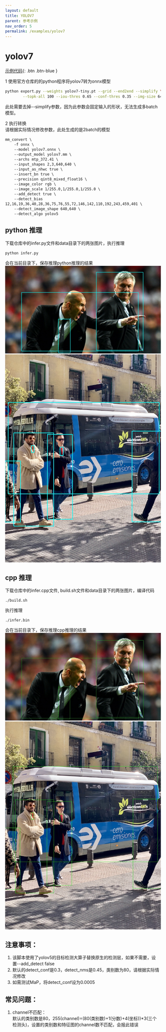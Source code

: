```yaml
---
layout: default
title: YOLOV7
parent: 参考示例
nav_order: 5
permalink: /examples/yolov7
---
```


# yolov7

[示例代码](https://github.com/dx111/mm_convert/tree/main/examples/onnx_yolov7){: .btn .btn-blue }

1 使用官方仓库的的python程序将yolov7转为onnx模型        
```bash
python export.py --weights yolov7-tiny.pt --grid --end2end --simplify \
        --topk-all 100 --iou-thres 0.65 --conf-thres 0.35 --img-size 640 640 --max-wh 640
```
此处需要去掉--simplify参数，因为此参数会固定输入的形状，无法生成多batch模型。

2 执行转换     
请根据实际情况修改参数，此处生成的是2batch的模型
```
mm_convert \
    -f onnx \
    --model yolov7.onnx \
    --output_model yolov7.mm \
    --archs mtp_372.41 \
    --input_shapes 2,3,640,640 \
    --input_as_nhwc true \
    --insert_bn true \
    --precision qint8_mixed_float16 \
    --image_color rgb \
    --image_scale 1/255.0,1/255.0,1/255.0 \
    --add_detect true \
    --detect_bias 12,16,19,36,40,28,36,75,76,55,72,146,142,110,192,243,459,401 \
    --detect_image_shape 640,640 \
    --detect_algo yolov5
```

## python 推理
下载仓库中的infer.py文件和data目录下的两张图片，执行推理
```
python infer.py
```
会在当前目录下，保存推理python推理的结果
![python推理结果1](python_result_0.jpg)
![python推理结果2](python_result_1.jpg)

## cpp 推理
下载仓库中的infer.cpp文件, build.sh文件和data目录下的两张图片，编译代码
```
./build.sh
```
执行推理
```
./infer.bin
```
会在当前目录下，保存推理cpp推理的结果
![cpp推理结果1](cpp_res_0.jpg)
![cpp推理结果2](cpp_res_1.jpg)

## 注意事项：
1. 该脚本使用了yolov5的目标检测大算子替换原生的检测层，如果不需要，设置--add_detect false
2. 默认的detect_conf是0.3，detect_nms是0.45，类别数为80，请根据实际情况修改
3. 如需测试MaP，将detect_conf设为0.0005

## 常见问题：
1. channel不匹配：      
默认的类别数是80，255(channel)=(80(类别数)+1(分数)+4(坐标))*3(三个检测头)，设置的类别数和特征图的channel数不匹配，会报此错误
